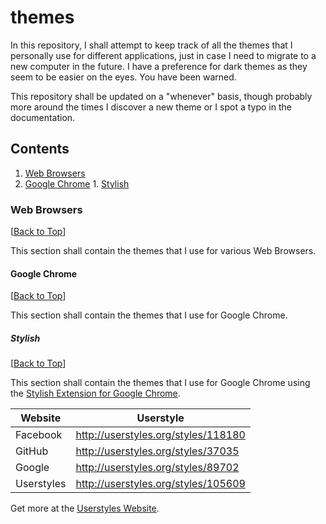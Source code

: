 # themes
In this repository, I shall attempt to keep track of all the themes that I personally use for different applications, just in case I need to migrate to a new computer in the future. I have a preference for dark themes as they seem to be easier on the eyes. You have been warned.

This repository shall be updated on a "whenever" basis, though probably more around the times I discover a new theme or I spot a typo in the documentation.

## Contents
1. [Web Browsers](#web-browsers)
  1. [Google Chrome](#google-chrome)
    1. [Stylish](#stylish)

### Web Browsers
[[Back to Top](#themes)]

This section shall contain the themes that I use for various Web Browsers.

#### Google Chrome
[[Back to Top](#themes)]

This section shall contain the themes that I use for Google Chrome.

##### Stylish
[[Back to Top](#themes)]

This section shall contain the themes that I use for Google Chrome using the [Stylish Extension for Google Chrome](https://chrome.google.com/webstore/detail/stylish/fjnbnpbmkenffdnngjfgmeleoegfcffe?hl=en).

| Website    | Userstyle                           |
|------------|-------------------------------------|
| Facebook   | http://userstyles.org/styles/118180 |
| GitHub     | http://userstyles.org/styles/37035  |
| Google     | http://userstyles.org/styles/89702  |
| Userstyles | http://userstyles.org/styles/105609 |

Get more at the [Userstyles Website](http://userstyles.org/).
